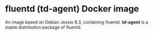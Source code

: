 # fluentd (td-agent) Docker image 
An image based on Debian Jessie 8.3, containing fluentd.
**td-agent** is a stable distribution package of fluentd.
